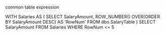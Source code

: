 
common table expression




WITH Salaries AS
(
    SELECT 
       SalaryAmount, ROW_NUMBER() OVER(ORDER BY SalaryAmount DESC) AS 'RowNum'
    FROM 
       dbo.SalaryTable
)
SELECT
  SalaryAmount
FROM
  Salaries
WHERE
   RowNum <= 5
